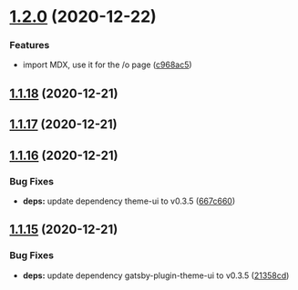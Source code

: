 # [1.2.0](https://github.com/dds/bosabosa.org/compare/v1.1.18...v1.2.0) (2020-12-22)


### Features

* import MDX, use it for the /o page ([c968ac5](https://github.com/dds/bosabosa.org/commit/c968ac5ad37f0357f0026d4b2f42fd9b827f6495))



## [1.1.18](https://github.com/dds/bosabosa.org/compare/v1.1.17...v1.1.18) (2020-12-21)



## [1.1.17](https://github.com/dds/bosabosa.org/compare/v1.1.16...v1.1.17) (2020-12-21)



## [1.1.16](https://github.com/dds/bosabosa.org/compare/v1.1.15...v1.1.16) (2020-12-21)


### Bug Fixes

* **deps:** update dependency theme-ui to v0.3.5 ([667c660](https://github.com/dds/bosabosa.org/commit/667c6601488d879567be095af618de91cb31dedf))



## [1.1.15](https://github.com/dds/bosabosa.org/compare/v1.1.14...v1.1.15) (2020-12-21)


### Bug Fixes

* **deps:** update dependency gatsby-plugin-theme-ui to v0.3.5 ([21358cd](https://github.com/dds/bosabosa.org/commit/21358cd1ecd45a7794b3e5185805cfd050f16bef))



